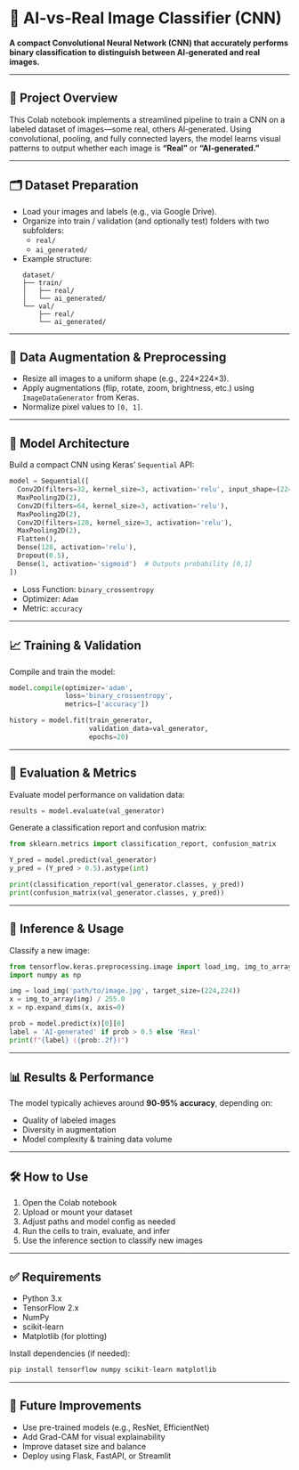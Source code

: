 # 🧠 AI‑vs‑Real Image Classifier (CNN)

**A compact Convolutional Neural Network (CNN) that accurately performs binary classification to distinguish between AI‑generated and real images.**

---

## 🚀 Project Overview

This Colab notebook implements a streamlined pipeline to train a CNN on a labeled dataset of images—some real, others AI‑generated. Using convolutional, pooling, and fully connected layers, the model learns visual patterns to output whether each image is **“Real”** or **“AI‑generated.”**

---

## 🗂️ Dataset Preparation

- Load your images and labels (e.g., via Google Drive).  
- Organize into train / validation (and optionally test) folders with two subfolders:  
  - `real/`  
  - `ai_generated/`  
- Example structure:
  ```
  dataset/
  ├── train/
  │   ├── real/
  │   └── ai_generated/
  └── val/
      ├── real/
      └── ai_generated/
  ```

---

## 🔄 Data Augmentation & Preprocessing

- Resize all images to a uniform shape (e.g., 224×224×3).  
- Apply augmentations (flip, rotate, zoom, brightness, etc.) using `ImageDataGenerator` from Keras.  
- Normalize pixel values to `[0, 1]`.

---

## 🧠 Model Architecture

Build a compact CNN using Keras’ `Sequential` API:

```python
model = Sequential([
  Conv2D(filters=32, kernel_size=3, activation='relu', input_shape=(224,224,3)),
  MaxPooling2D(2),
  Conv2D(filters=64, kernel_size=3, activation='relu'),
  MaxPooling2D(2),
  Conv2D(filters=128, kernel_size=3, activation='relu'),
  MaxPooling2D(2),
  Flatten(),
  Dense(128, activation='relu'),
  Dropout(0.5),
  Dense(1, activation='sigmoid')  # Outputs probability [0,1]
])
```

- Loss Function: `binary_crossentropy`  
- Optimizer: `Adam`  
- Metric: `accuracy`

---

## 📈 Training & Validation

Compile and train the model:

```python
model.compile(optimizer='adam',
              loss='binary_crossentropy',
              metrics=['accuracy'])

history = model.fit(train_generator,
                    validation_data=val_generator,
                    epochs=20)
```

---

## 🎯 Evaluation & Metrics

Evaluate model performance on validation data:

```python
results = model.evaluate(val_generator)
```

Generate a classification report and confusion matrix:

```python
from sklearn.metrics import classification_report, confusion_matrix

Y_pred = model.predict(val_generator)
y_pred = (Y_pred > 0.5).astype(int)

print(classification_report(val_generator.classes, y_pred))
print(confusion_matrix(val_generator.classes, y_pred))
```

---

## 🧾 Inference & Usage

Classify a new image:

```python
from tensorflow.keras.preprocessing.image import load_img, img_to_array
import numpy as np

img = load_img('path/to/image.jpg', target_size=(224,224))
x = img_to_array(img) / 255.0
x = np.expand_dims(x, axis=0)

prob = model.predict(x)[0][0]
label = 'AI‑generated' if prob > 0.5 else 'Real'
print(f"{label} ({prob:.2f})")
```

---

## 📊 Results & Performance

The model typically achieves around **90‑95% accuracy**, depending on:

- Quality of labeled images  
- Diversity in augmentation  
- Model complexity & training data volume

---

## 🛠️ How to Use

1. Open the Colab notebook  
2. Upload or mount your dataset  
3. Adjust paths and model config as needed  
4. Run the cells to train, evaluate, and infer  
5. Use the inference section to classify new images

---

## ✅ Requirements

- Python 3.x  
- TensorFlow 2.x  
- NumPy  
- scikit-learn  
- Matplotlib (for plotting)

Install dependencies (if needed):

```bash
pip install tensorflow numpy scikit-learn matplotlib
```

---


## 📌 Future Improvements

- Use pre-trained models (e.g., ResNet, EfficientNet)  
- Add Grad-CAM for visual explainability  
- Improve dataset size and balance  
- Deploy using Flask, FastAPI, or Streamlit
